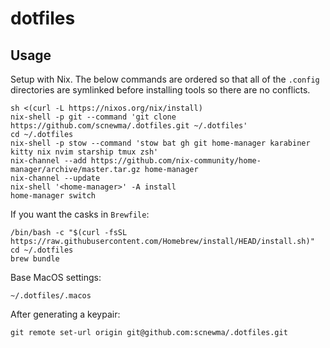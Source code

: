 # dotfiles

## Usage

Setup with Nix. The below commands are ordered so that all of the `.config` directories are symlinked before installing tools so there are no conflicts.

```
sh <(curl -L https://nixos.org/nix/install)
nix-shell -p git --command 'git clone https://github.com/scnewma/.dotfiles.git ~/.dotfiles'
cd ~/.dotfiles
nix-shell -p stow --command 'stow bat gh git home-manager karabiner kitty nix nvim starship tmux zsh'
nix-channel --add https://github.com/nix-community/home-manager/archive/master.tar.gz home-manager
nix-channel --update
nix-shell '<home-manager>' -A install
home-manager switch
```

If you want the casks in `Brewfile`:

```
/bin/bash -c "$(curl -fsSL https://raw.githubusercontent.com/Homebrew/install/HEAD/install.sh)"
cd ~/.dotfiles
brew bundle
```

Base MacOS settings:

```
~/.dotfiles/.macos
```

After generating a keypair:

```
git remote set-url origin git@github.com:scnewma/.dotfiles.git
```
